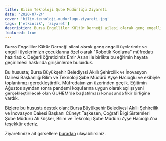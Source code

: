```yaml
---
title: Bilim Teknoloji Şube Müdürlüğü Ziyareti
date: '2020-07-24'
cover: 'bilim-teknoloji-mudurlugu-ziyareti.jpg'
tags: ['etkinlik', 'ziyaret']
description: Bursa Engelliler Kültür Derneği ailesi olarak genç engelli üyelerimiz ve engelli üyelerimizin çocuklarına özel olarak 'Robotik Kodlama' müfredatı hazırladık.
featured: true
---
```


Bursa Engelliler Kültür Derneği ailesi olarak genç engelli üyelerimiz ve engelli üyelerimizin çocuklarına özel olarak "Robotik Kodlama" müfredatı hazırladık. Değerli öğreticimiz Emir Aslan ile birlikte bu eğitimin hayata geçirilmesi hakkında girişimlerde bulunduk.

Bu hususta; Bursa Büyükşehir Belediyesi Akıllı Şehircilik ve İnovasyon Dairesi Başkanlığı Bilim ve Teknoloji Şube Müdürü Ayşe Hacıoğlu ve ekibiyle toplantımızı gerçekleştirdik. Müfredatımızın üzerinden geçtik. Eğitimin Ağustos ayından sonra pandemi koşullarına uygun olarak açılışı yeni gerçekleştirilecek olan GUHEM'de başlatılması konusunda fikir birliğine vardık.

Bizlere bu hususta destek olan; Bursa Büyükşehir Belediyesi Akıllı Şehircilik ve İnovasyon Dairesi Başkanı Cüneyt Taşkesen, Coğrafi Bilgi Sistemleri Şube Müdürü Ali Köşker, Bilim ve Teknoloji Şube Müdürü Ayşe Hacıoğlu'na teşekkür ederiz.

Ziyaretimize ait görsellere [buradan](https://photos.app.goo.gl/dbXbZsvC6p1SwkNi8) ulaşabilirsiniz.
